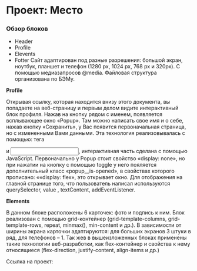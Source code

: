 # Проект: Место

### Обзор блоков

* Header
* Profile
* Elevents
* Fotter
Сайт адаптирован под разные разрешения: большой экран, ноутбук, планшет и телефон (1280 px, 1024 px, 768 px и 320px). С помощью медиазапросов @media. Файловая структура организована по БЭМу.

**Profile**

Открывая ссылку, которая находится внизу этого документа, вы попадаете на веб-страницу и первым делом видите интерактивный блок профиля. Нажав на кнопку рядом с именем, появляется всплывающее окно «Popup». Там можно написать свое имя и о себе, нажав кнопку «Сохранить», у Вас появится первоначальная страница, но с измененными Вами данными. 
Эта технология реализовывалась с помощью: тега <form> и <input>, интерактивная часть сделана с помощью JavaScript. Первоначально у Popup стоит свойство «display: none», но при нажатии на кнопку с помощью toggle у него пояляется дополнительный класс «popup__is-opened», в свойствах которого прописано: ««display: flex», это открывает окно. Для отображения на главной странице того, что пользователь написал используются querySelector, value , textContent, addEventListener.


**Elements**

В данном блоке расположены 6 карточек: фото и подпись к ним. Блок реализован с помощью grid-контейнер (grid-template-columns, grid-template-rows, repeat, minmax(), min-content и др.). В зависимости от ширины экрана карточки адаптируются: для больших экранов 3 штуки в ряд, для телефонов – 1.
Так жев в вышеизложенных блоках применены такие технологии веб-разработки, как flex-контейнер и свойства к нему относящиеся (flex-direction, justify-content, align-items и др.)

Ссылка на проект:


